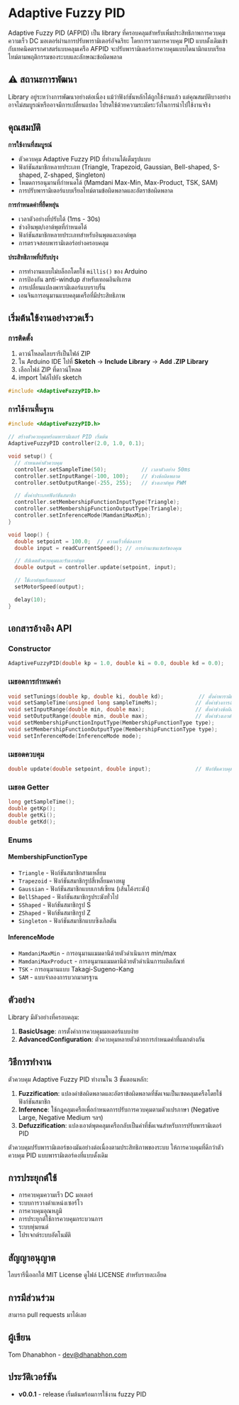 # Adaptive Fuzzy PID

Adaptive Fuzzy PID (AFPID) เป็น library ที่ครอบคลุมสำหรับเพิ่มประสิทธิภาพการควบคุมความเร็ว DC มอเตอร์ผ่านการปรับพารามิเตอร์อัจฉริยะ โดยการรวมการควบคุม PID แบบดั้งเดิมเข้ากับเทคนิคตรรกศาสตร์แบบคลุมเครือ AFPID จะปรับพารามิเตอร์การควบคุมแบบไดนามิกแบบเรียลไทม์ตามพฤติกรรมของระบบและลักษณะข้อผิดพลาด

## ⚠️ สถานะการพัฒนา

Library อยู่ระหว่างการพัฒนาอย่างต่อเนื่อง แม้ว่าฟังก์ชันหลักได้ถูกใช้งานแล้ว แต่คุณสมบัติบางอย่างอาจไม่สมบูรณ์หรืออาจมีการเปลี่ยนแปลง โปรดใช้ด้วยความระมัดระวังในการนำไปใช้งานจริง

## คุณสมบัติ

**การใช้งานที่สมบูรณ์**
- ตัวควบคุม Adaptive Fuzzy PID ที่ทำงานได้เต็มรูปแบบ
- ฟังก์ชันสมาชิกหลายประเภท (Triangle, Trapezoid, Gaussian, Bell-shaped, S-shaped, Z-shaped, Singleton)
- โหมดการอนุมานที่กำหนดได้ (Mamdani Max-Min, Max-Product, TSK, SAM)
- การปรับพารามิเตอร์แบบเรียลไทม์ตามข้อผิดพลาดและอัตราข้อผิดพลาด

**การกำหนดค่าที่ยืดหยุ่น**
- เวลาตัวอย่างที่ปรับได้ (1ms - 30s)
- ช่วงอินพุต/เอาต์พุตที่กำหนดได้
- ฟังก์ชันสมาชิกหลายประเภทสำหรับอินพุตและเอาต์พุต
- การตรวจสอบพารามิเตอร์อย่างครอบคลุม

**ประสิทธิภาพที่ปรับปรุง**
- การทำงานแบบไม่บล็อกโดยใช้ `millis()` ของ Arduino
- การป้องกัน anti-windup สำหรับเทอมอินทิเกรต
- การเปลี่ยนแปลงพารามิเตอร์แบบราบรื่น
- เอนจินการอนุมานแบบคลุมเครือที่มีประสิทธิภาพ

## เริ่มต้นใช้งานอย่างรวดเร็ว

### การติดตั้ง

1. ดาวน์โหลดไลบรารีเป็นไฟล์ ZIP
2. ใน Arduino IDE ไปที่ **Sketch** → **Include Library** → **Add .ZIP Library**
3. เลือกไฟล์ ZIP ที่ดาวน์โหลด
4. import ไฟล์ไปยัง sketch 

```cpp
#include <AdaptiveFuzzyPID.h>
```

### การใช้งานพื้นฐาน

```cpp
#include <AdaptiveFuzzyPID.h>

// สร้างตัวควบคุมพร้อมพารามิเตอร์ PID เริ่มต้น
AdaptiveFuzzyPID controller(2.0, 1.0, 0.1);

void setup() {
  // กำหนดค่าตัวควบคุม
  controller.setSampleTime(50);           // เวลาตัวอย่าง 50ms
  controller.setInputRange(-100, 100);    // ช่วงข้อผิดพลาด
  controller.setOutputRange(-255, 255);   // ช่วงเอาต์พุต PWM

  // ตั้งค่าประเภทฟังก์ชันสมาชิก
  controller.setMembershipFunctionInputType(Triangle);
  controller.setMembershipFunctionOutputType(Triangle);
  controller.setInferenceMode(MamdaniMaxMin);
}

void loop() {
  double setpoint = 100.0;  // ความเร็วที่ต้องการ
  double input = readCurrentSpeed(); // การอ่านเซนเซอร์ของคุณ

  // อัปเดตตัวควบคุมและรับเอาต์พุต
  double output = controller.update(setpoint, input);

  // ใช้เอาต์พุตกับมอเตอร์
  setMotorSpeed(output);

  delay(10);
}
```

## เอกสารอ้างอิง API

### Constructor
```cpp
AdaptiveFuzzyPID(double kp = 1.0, double ki = 0.0, double kd = 0.0);
```

### เมธอดการกำหนดค่า
```cpp
void setTunings(double kp, double ki, double kd);           // ตั้งค่าพารามิเตอร์ PID
void setSampleTime(unsigned long sampleTimeMs);            // ตั้งค่าช่วงการอัปเดต
void setInputRange(double min, double max);                // ตั้งค่าช่วงข้อผิดพลาด
void setOutputRange(double min, double max);               // ตั้งค่าช่วงเอาต์พุต
void setMembershipFunctionInputType(MembershipFunctionType type);
void setMembershipFunctionOutputType(MembershipFunctionType type);
void setInferenceMode(InferenceMode mode);
```

### เมธอดควบคุม
```cpp
double update(double setpoint, double input);              // ฟังก์ชันควบคุมหลัก
```

### เมธอด Getter
```cpp
long getSampleTime();
double getKp();
double getKi();
double getKd();
```

### Enums

#### MembershipFunctionType
- `Triangle` - ฟังก์ชันสมาชิกสามเหลี่ยม
- `Trapezoid` - ฟังก์ชันสมาชิกรูปสี่เหลี่ยมคางหมู
- `Gaussian` - ฟังก์ชันสมาชิกแบบเกาส์เซียน (เส้นโค้งระฆัง)
- `BellShaped` - ฟังก์ชันสมาชิกรูประฆังทั่วไป
- `SShaped` - ฟังก์ชันสมาชิกรูป S
- `ZShaped` - ฟังก์ชันสมาชิกรูป Z
- `Singleton` - ฟังก์ชันสมาชิกแบบซิงเกิลตัน

#### InferenceMode
- `MamdaniMaxMin` - การอนุมานแมมดานิด้วยตัวดำเนินการ min/max
- `MamdaniMaxProduct` - การอนุมานแมมดานิด้วยตัวดำเนินการผลิตภัณฑ์
- `TSK` - การอนุมานแบบ Takagi-Sugeno-Kang
- `SAM` - แบบจำลองการบวกมาตรฐาน

## ตัวอย่าง

Library มีตัวอย่างที่ครอบคลุม:

1. **BasicUsage**: การตั้งค่าการควบคุมมอเตอร์แบบง่าย
2. **AdvancedConfiguration**: ตัวควบคุมหลายตัวด้วยการกำหนดค่าที่แตกต่างกัน

## วิธีการทำงาน

ตัวควบคุม Adaptive Fuzzy PID ทำงานใน 3 ขั้นตอนหลัก:

1. **Fuzzification**: แปลงค่าข้อผิดพลาดและอัตราข้อผิดพลาดที่ชัดเจนเป็นเซตคลุมเครือโดยใช้ฟังก์ชันสมาชิก
2. **Inference**: ใช้กฎคลุมเครือเพื่อกำหนดการปรับการควบคุมตามตัวแปรภาษา (Negative Large, Negative Medium ฯลฯ)
3. **Defuzzification**: แปลงเอาต์พุตคลุมเครือกลับเป็นค่าที่ชัดเจนสำหรับการปรับพารามิเตอร์ PID

ตัวควบคุมปรับพารามิเตอร์ของมันอย่างต่อเนื่องตามประสิทธิภาพของระบบ ให้การควบคุมที่ดีกว่าตัวควบคุม PID แบบพารามิเตอร์คงที่แบบดั้งเดิม

## การประยุกต์ใช้

- การควบคุมความเร็ว DC มอเตอร์
- ระบบการวางตำแหน่งเซอร์โว
- การควบคุมอุณหภูมิ
- การประยุกต์ใช้การควบคุมกระบวนการ
- ระบบหุ่นยนต์
- โปรเจกต์ระบบอัตโนมัติ

## สัญญาอนุญาต

ไลบรารีนี้ออกใต้ MIT License ดูไฟล์ LICENSE สำหรับรายละเอียด

## การมีส่วนร่วม

สามารถ pull requests มาได้เลย

## ผู้เขียน

Tom Dhanabhon - [dev@dhanabhon.com](mailto:dev@dhanabhon.com)

## ประวัติเวอร์ชัน

- **v0.0.1** - release เริ่มต้นพร้อมการใช้งาน fuzzy PID